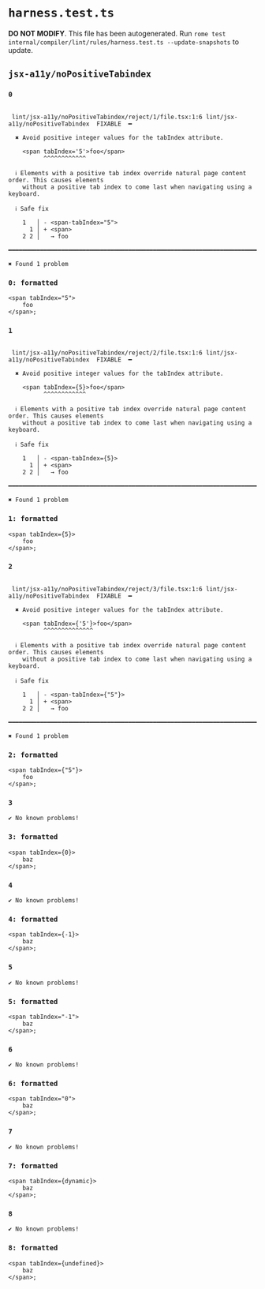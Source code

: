 # `harness.test.ts`

**DO NOT MODIFY**. This file has been autogenerated. Run `rome test internal/compiler/lint/rules/harness.test.ts --update-snapshots` to update.

## `jsx-a11y/noPositiveTabindex`

### `0`

```

 lint/jsx-a11y/noPositiveTabindex/reject/1/file.tsx:1:6 lint/jsx-a11y/noPositiveTabindex  FIXABLE  ━

  ✖ Avoid positive integer values for the tabIndex attribute.

    <span tabIndex='5'>foo</span>
          ^^^^^^^^^^^^

  ℹ Elements with a positive tab index override natural page content order. This causes elements
    without a positive tab index to come last when navigating using a keyboard.

  ℹ Safe fix

    1   │ - <span·tabIndex="5">
      1 │ + <span>
    2 2 │   → foo

━━━━━━━━━━━━━━━━━━━━━━━━━━━━━━━━━━━━━━━━━━━━━━━━━━━━━━━━━━━━━━━━━━━━━━━━━━━━━━━━━━━━━━━━━━━━━━━━━━━━

✖ Found 1 problem

```

### `0: formatted`

```tsx
<span tabIndex="5">
	foo
</span>;

```

### `1`

```

 lint/jsx-a11y/noPositiveTabindex/reject/2/file.tsx:1:6 lint/jsx-a11y/noPositiveTabindex  FIXABLE  ━

  ✖ Avoid positive integer values for the tabIndex attribute.

    <span tabIndex={5}>foo</span>
          ^^^^^^^^^^^^

  ℹ Elements with a positive tab index override natural page content order. This causes elements
    without a positive tab index to come last when navigating using a keyboard.

  ℹ Safe fix

    1   │ - <span·tabIndex={5}>
      1 │ + <span>
    2 2 │   → foo

━━━━━━━━━━━━━━━━━━━━━━━━━━━━━━━━━━━━━━━━━━━━━━━━━━━━━━━━━━━━━━━━━━━━━━━━━━━━━━━━━━━━━━━━━━━━━━━━━━━━

✖ Found 1 problem

```

### `1: formatted`

```tsx
<span tabIndex={5}>
	foo
</span>;

```

### `2`

```

 lint/jsx-a11y/noPositiveTabindex/reject/3/file.tsx:1:6 lint/jsx-a11y/noPositiveTabindex  FIXABLE  ━

  ✖ Avoid positive integer values for the tabIndex attribute.

    <span tabIndex={'5'}>foo</span>
          ^^^^^^^^^^^^^^

  ℹ Elements with a positive tab index override natural page content order. This causes elements
    without a positive tab index to come last when navigating using a keyboard.

  ℹ Safe fix

    1   │ - <span·tabIndex={"5"}>
      1 │ + <span>
    2 2 │   → foo

━━━━━━━━━━━━━━━━━━━━━━━━━━━━━━━━━━━━━━━━━━━━━━━━━━━━━━━━━━━━━━━━━━━━━━━━━━━━━━━━━━━━━━━━━━━━━━━━━━━━

✖ Found 1 problem

```

### `2: formatted`

```tsx
<span tabIndex={"5"}>
	foo
</span>;

```

### `3`

```
✔ No known problems!

```

### `3: formatted`

```tsx
<span tabIndex={0}>
	baz
</span>;

```

### `4`

```
✔ No known problems!

```

### `4: formatted`

```tsx
<span tabIndex={-1}>
	baz
</span>;

```

### `5`

```
✔ No known problems!

```

### `5: formatted`

```tsx
<span tabIndex="-1">
	baz
</span>;

```

### `6`

```
✔ No known problems!

```

### `6: formatted`

```tsx
<span tabIndex="0">
	baz
</span>;

```

### `7`

```
✔ No known problems!

```

### `7: formatted`

```tsx
<span tabIndex={dynamic}>
	baz
</span>;

```

### `8`

```
✔ No known problems!

```

### `8: formatted`

```tsx
<span tabIndex={undefined}>
	baz
</span>;

```
